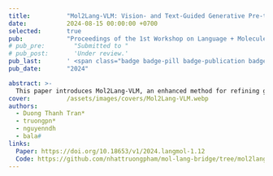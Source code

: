 ```yaml
---
title:          "Mol2Lang-VLM: Vision- and Text-Guided Generative Pre-trained Language Models for Advancing Molecule Captioning through Multimodal Fusion"
date:           2024-08-15 00:00:00 +0700
selected:       true
pub:            "Proceedings of the 1st Workshop on Language + Molecules (ACL 2024 Workshop)"
# pub_pre:        "Submitted to "
# pub_post:       'Under review.'
pub_last:       ' <span class="badge badge-pill badge-publication badge-pub-conf">Conf</span>'
pub_date:       "2024"

abstract: >-
  This paper introduces Mol2Lang-VLM, an enhanced method for refining generative pre-trained language models for molecule captioning using multimodal features to achieve more accurate caption generation. Our approach leverages the encoder and decoder blocks of the Transformer-based architecture by introducing third sub-layers into both. Specifically, we insert sub-layers in the encoder to fuse features from SELFIES strings and molecular images, while the decoder fuses features from SMILES strings and their corresponding descriptions. Moreover, cross multi-head attention is employed instead of common multi-head attention to enable the decoder to attend to the encoder’s output, thereby integrating the encoded contextual information for better and more accurate caption generation. Performance evaluation on the CheBI-20 and L+M-24 benchmark datasets demonstrates Mol2Lang-VLM’s superiority, achieving higher accuracy and quality in caption generation compared to existing methods. Our code and pre-processed data are available at https://github.com/nhattruongpham/mol-lang-bridge/tree/mol2lang/.
cover:          /assets/images/covers/Mol2Lang-VLM.webp
authors:
  - Duong Thanh Tran*
  - truongpn*
  - nguyenndh
  - bala#
links:
  Paper: https://doi.org/10.18653/v1/2024.langmol-1.12
  Code: https://github.com/nhattruongpham/mol-lang-bridge/tree/mol2lang
---
```

